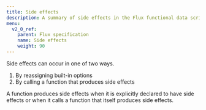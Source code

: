 ```yaml
---
title: Side effects
description: A summary of side effects in the Flux functional data scripting language.
menu:
  v2_0_ref:
    parent: Flux specification
    name: Side effects
    weight: 90
---
```


Side effects can occur in one of two ways.

1. By reassigning built-in options
2. By calling a function that produces side effects

A function produces side effects when it is explicitly declared to have side effects or when it calls a function that itself produces side effects.
